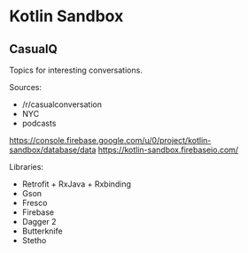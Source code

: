 # Kotlin Sandbox

## CasualQ

Topics for interesting conversations.

Sources:
 - /r/casualconversation
 - NYC
 - podcasts

https://console.firebase.google.com/u/0/project/kotlin-sandbox/database/data
https://kotlin-sandbox.firebaseio.com/

Libraries:
* Retrofit + RxJava + Rxbinding
* Gson
* Fresco
* Firebase
* Dagger 2
* Butterknife
* Stetho